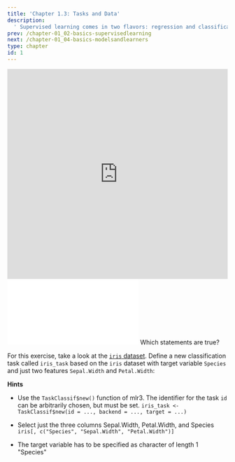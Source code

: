 ```yaml
---
title: 'Chapter 1.3: Tasks and Data'
description:
  ' Supervised learning comes in two flavors: regression and classification. After studying this chapter, you should be able to differentiate between regression and classification tasks. We explain to you what the data generating process is, and you can create tasks in mlr3.'
prev: /chapter-01_02-basics-supervisedlearning
next: /chapter-01_04-basics-modelsandlearners
type: chapter
id: 1
---
```


<exercise id="1" title="Video Lecture">
<iframe width="100%" height="480" src="https://www.youtube.com/embed/d9YbO6P4AdU" frameborder="0" allow="accelerometer; autoplay; encrypted-media; gyroscope; picture-in-picture" allowfullscreen></iframe>
</exercise>



<exercise id="2" title="Slides">
<object data="pdfs/1/slides-basics-datatask.pdf" type="application/pdf" style="width:100%;height:480px">
    <embed src="pdfs/1/slides-basics-datatask.pdf" type="application/pdf" />
</object>
</exercise>



<exercise id="3" title="Quiz">
Which statements are true?
<choice>
<opt text="Classification is a supervised learning task." correct="true">
</opt>
<opt text="Regression is a supervised learning task." correct="true">
</opt>
<opt text="Clustering is a supervised learning task.">
</opt>
<opt text="We assume that a probability distribution characterizes the process that generates the observed data. This is called the data generating process." correct="true">
</opt>
<opt text="The data generating process is the true underlying phenomenon creating the data." correct="true">
</opt>
</choice>
</exercise>



<exercise id="4" title="Coding">

For this exercise, take a look at the [`iris` dataset](https://en.wikipedia.org/wiki/Iris_flower_data_set). Define a new classification task called `iris_task` based on the `iris` dataset with target variable `Species` and just two features `Sepal.Width` and `Petal.Width`:

<codeblock id="01_03">

**Hints**
- Use the `TaskClassif$new()` function of mlr3. The identifier for the task `id` can be arbitrarily chosen, but must be set.
`iris_task <- TaskClassif$new(id = ..., backend = ..., target = ...)`

- Select just the three columns Sepal.Width, Petal.Width, and Species
`iris[, c("Species", "Sepal.Width", "Petal.Width")]`

- The target variable has to be specified as character of length 1 "Species"

</codeblock>
</exercise>

